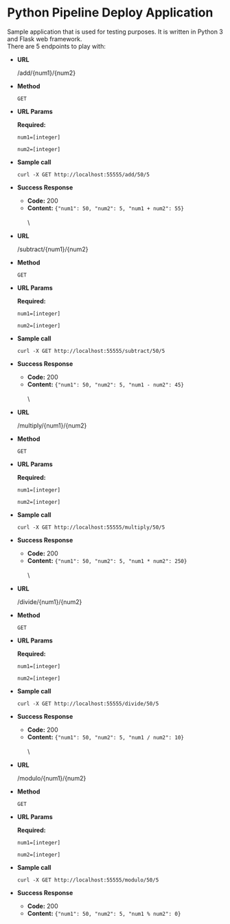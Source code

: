 # Python Pipeline Deploy Application

Sample application that is used for testing purposes.
It is written in Python 3 and Flask web framework.
\
There are 5 endpoints to play with:

* **URL**

    /add/{num1}/{num2}

* **Method**

    `GET`

* **URL Params**

    **Required:**

    `num1=[integer]`

    `num2=[integer]`

* **Sample call**

    `curl -X GET http://localhost:55555/add/50/5`

* **Success Response**

    * **Code:** 200 <br />
    * **Content:** `{"num1": 50, "num2": 5, "num1 + num2": 55}`
\
\
\
* **URL**

    /subtract/{num1}/{num2}

* **Method**

    `GET`

* **URL Params**

    **Required:**

    `num1=[integer]`

    `num2=[integer]`

* **Sample call**

    `curl -X GET http://localhost:55555/subtract/50/5`

* **Success Response**

    * **Code:** 200 <br />
    * **Content:** `{"num1": 50, "num2": 5, "num1 - num2": 45}`
\
\
\
* **URL**

    /multiply/{num1}/{num2}

* **Method**

    `GET`

* **URL Params**

    **Required:**

    `num1=[integer]`

    `num2=[integer]`

* **Sample call**

    `curl -X GET http://localhost:55555/multiply/50/5`

* **Success Response**

    * **Code:** 200 <br />
    * **Content:** `{"num1": 50, "num2": 5, "num1 * num2": 250}`
\
\
\
* **URL**

    /divide/{num1}/{num2}

* **Method**

    `GET`

* **URL Params**

    **Required:**

    `num1=[integer]`

    `num2=[integer]`

* **Sample call**

    `curl -X GET http://localhost:55555/divide/50/5`

* **Success Response**

    * **Code:** 200 <br />
    * **Content:** `{"num1": 50, "num2": 5, "num1 / num2": 10}`
\
\
\
* **URL**

    /modulo/{num1}/{num2}

* **Method**

    `GET`

* **URL Params**

    **Required:**

    `num1=[integer]`

    `num2=[integer]`

* **Sample call**

    `curl -X GET http://localhost:55555/modulo/50/5`

* **Success Response**

    * **Code:** 200 <br />
    * **Content:** `{"num1": 50, "num2": 5, "num1 % num2": 0}`